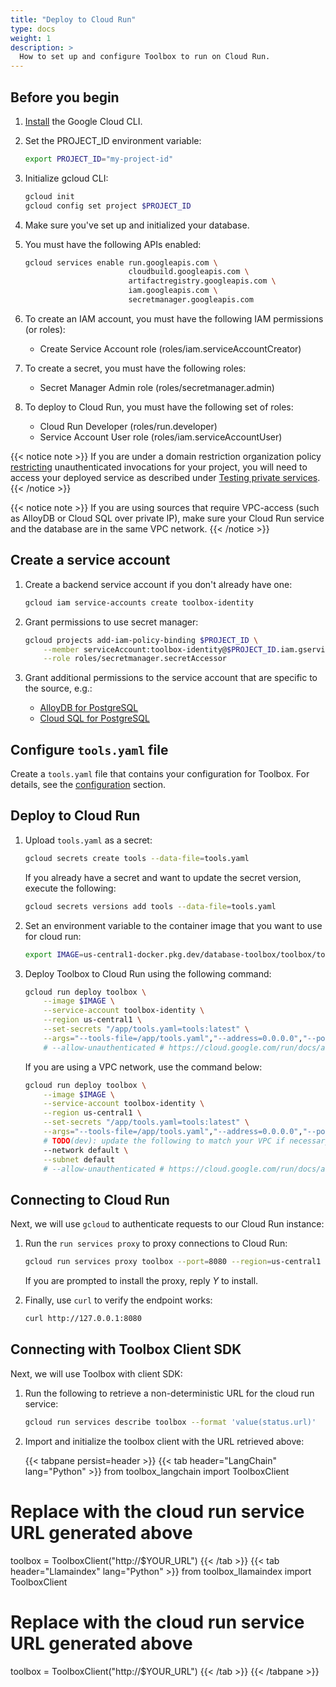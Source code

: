 ```yaml
---
title: "Deploy to Cloud Run"
type: docs
weight: 1
description: >
  How to set up and configure Toolbox to run on Cloud Run.
---
```



## Before you begin

1. [Install](https://cloud.google.com/sdk/docs/install) the Google Cloud CLI.

1. Set the PROJECT_ID environment variable:

    ```bash
    export PROJECT_ID="my-project-id"
    ```

1. Initialize gcloud CLI:

    ```bash
    gcloud init
    gcloud config set project $PROJECT_ID
    ```

1. Make sure you've set up and initialized your database.

1. You must have the following APIs enabled:

    ```bash
    gcloud services enable run.googleapis.com \
                           cloudbuild.googleapis.com \
                           artifactregistry.googleapis.com \
                           iam.googleapis.com \
                           secretmanager.googleapis.com 

    ```

1. To create an IAM account, you must have the following IAM permissions (or
   roles):
    - Create Service Account role (roles/iam.serviceAccountCreator)

1. To create a secret, you must have the following roles:
    - Secret Manager Admin role (roles/secretmanager.admin)

1. To deploy to Cloud Run, you must have the following set of roles:
    - Cloud Run Developer (roles/run.developer)
    - Service Account User role (roles/iam.serviceAccountUser)

{{< notice note >}}
If you are under a domain restriction organization policy
[restricting](https://cloud.google.com/run/docs/authenticating/public#domain-restricted-sharing)
unauthenticated invocations for your project, you will need to access your
deployed service as described under [Testing private
services](https://cloud.google.com/run/docs/triggering/https-request#testing-private).
{{< /notice >}}

{{< notice note >}}
If you are using sources that require VPC-access (such as
AlloyDB or Cloud SQL over private IP), make sure your Cloud Run service and the
database are in the same VPC network.
{{< /notice >}}

## Create a service account

1. Create a backend service account if you don't already have one:

    ```bash
    gcloud iam service-accounts create toolbox-identity
    ```

1. Grant permissions to use secret manager:

    ```bash
    gcloud projects add-iam-policy-binding $PROJECT_ID \
        --member serviceAccount:toolbox-identity@$PROJECT_ID.iam.gserviceaccount.com \
        --role roles/secretmanager.secretAccessor
    ```

1. Grant additional permissions to the service account that are specific to the
   source, e.g.:
    - [AlloyDB for PostgreSQL](../resources/sources/alloydb-pg.md#iam-permissions)
    - [Cloud SQL for PostgreSQL](../resources/sources/cloud-sql-pg.md#iam-permissions)

## Configure `tools.yaml` file

Create a `tools.yaml` file that contains your configuration for Toolbox. For
details, see the
[configuration](https://github.com/googleapis/genai-toolbox/blob/main/README.md#configuration)
section.

## Deploy to Cloud Run

1. Upload `tools.yaml` as a secret:

    ```bash
    gcloud secrets create tools --data-file=tools.yaml
    ```

    If you already have a secret and want to update the secret version, execute
    the following:

    ```bash
    gcloud secrets versions add tools --data-file=tools.yaml
    ```

1. Set an environment variable to the container image that you want to use for
   cloud run:

    ```bash
    export IMAGE=us-central1-docker.pkg.dev/database-toolbox/toolbox/toolbox:latest
    ```

1. Deploy Toolbox to Cloud Run using the following command:

    ```bash
    gcloud run deploy toolbox \
        --image $IMAGE \
        --service-account toolbox-identity \
        --region us-central1 \
        --set-secrets "/app/tools.yaml=tools:latest" \
        --args="--tools-file=/app/tools.yaml","--address=0.0.0.0","--port=8080"
        # --allow-unauthenticated # https://cloud.google.com/run/docs/authenticating/public#gcloud
    ```

    If you are using a VPC network, use the command below:

    ```bash
    gcloud run deploy toolbox \
        --image $IMAGE \
        --service-account toolbox-identity \
        --region us-central1 \
        --set-secrets "/app/tools.yaml=tools:latest" \
        --args="--tools-file=/app/tools.yaml","--address=0.0.0.0","--port=8080" \
        # TODO(dev): update the following to match your VPC if necessary 
        --network default \
        --subnet default
        # --allow-unauthenticated # https://cloud.google.com/run/docs/authenticating/public#gcloud
    ```

## Connecting to Cloud Run

Next, we will use `gcloud` to authenticate requests to our Cloud Run instance:

1. Run the `run services proxy` to proxy connections to Cloud Run:

    ```bash
    gcloud run services proxy toolbox --port=8080 --region=us-central1
    ```

    If you are prompted to install the proxy, reply *Y* to install.

1. Finally, use `curl` to verify the endpoint works:

    ```bash
    curl http://127.0.0.1:8080
    ```

## Connecting with Toolbox Client SDK

Next, we will use Toolbox with client SDK:

1. Run the following to retrieve a non-deterministic URL for the cloud run service:

    ```bash
    gcloud run services describe toolbox --format 'value(status.url)'
    ```

1. Import and initialize the toolbox client with the URL retrieved above:

   {{< tabpane persist=header >}}
{{< tab header="LangChain" lang="Python" >}}
from toolbox_langchain import ToolboxClient

# Replace with the cloud run service URL generated above

toolbox = ToolboxClient("http://$YOUR_URL")
{{< /tab >}}
{{< tab header="Llamaindex" lang="Python" >}}
from toolbox_llamaindex import ToolboxClient

# Replace with the cloud run service URL generated above

toolbox = ToolboxClient("http://$YOUR_URL")
{{< /tab >}}
{{< /tabpane >}}
